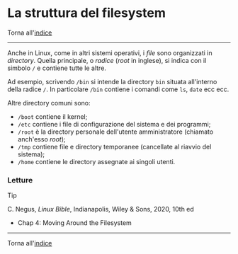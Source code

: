# La struttura del filesystem

Torna all'[indice](../toc.md)

---

Anche in Linux, come in altri sistemi operativi, i _file_ sono organizzati in _directory_.
Quella principale, o _radice_ (_root_ in inglese), si indica con il simbolo `/`
e contiene tutte le altre.

Ad esempio, scrivendo `/bin` si intende la directory `bin` situata all'interno
della radice `/`. In particolare `/bin` contiene i comandi come `ls`, `date` ecc ecc.

Altre directory comuni sono:

- `/boot` contiene il kernel;
- `/etc` contiene i file di configurazione del sistema e dei programmi;
- `/root` è la directory personale dell'utente amministratore (chiamato anch'esso _root_);
- `/tmp` contiene file e directory temporanee (cancellate al riavvio del sistema);
- `/home` contiene le directory assegnate ai singoli utenti.

### Letture

> [!TIP]
> C. Negus, _Linux Bible_, Indianapolis, Wiley &amp; Sons, 2020, 10th ed
>
> - Chap 4: Moving Around the Filesystem

---

Torna all'[indice](../toc.md)
